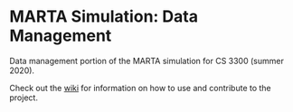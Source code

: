 # MARTA Simulation: Data Management
Data management portion of the MARTA simulation for CS 3300 (summer 2020).

Check out the [wiki](https://github.gatech.edu/amarfatia3/MartaSimDataMgmt/wiki) for information on how to use and contribute to the project.
